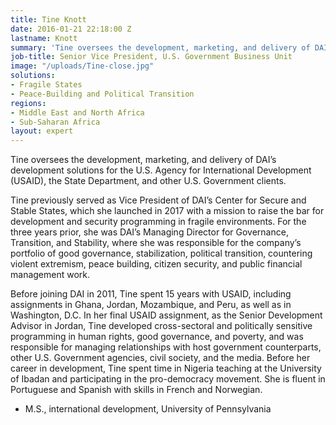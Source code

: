 ```yaml
---
title: Tine Knott
date: 2016-01-21 22:18:00 Z
lastname: Knott
summary: 'Tine oversees the development, marketing, and delivery of DAI’s development solutions for the U.S. Agency for International Development (USAID), the State Department, and other U.S. Government clients.'
job-title: Senior Vice President, U.S. Government Business Unit
image: "/uploads/Tine-close.jpg"
solutions:
- Fragile States
- Peace-Building and Political Transition
regions:
- Middle East and North Africa
- Sub-Saharan Africa
layout: expert
---
```


Tine oversees the development, marketing, and delivery of DAI’s development solutions for the U.S. Agency for International Development (USAID), the State Department, and other U.S. Government clients.
 
Tine previously served as Vice President of DAI’s Center for Secure and Stable States, which she launched in 2017 with a mission to raise the bar for development and security programming in fragile environments. For the three years prior, she was DAI’s Managing Director for Governance, Transition, and Stability, where she was responsible for the company’s portfolio of good governance, stabilization, political transition, countering violent extremism, peace building, citizen security, and public financial management work.
 
Before joining DAI in 2011, Tine spent 15 years with USAID, including assignments in Ghana, Jordan, Mozambique, and Peru, as well as in Washington, D.C. In her final USAID assignment, as the Senior Development Advisor in Jordan, Tine developed cross-sectoral and politically sensitive programming in human rights, good governance, and poverty, and was responsible for managing relationships with host government counterparts, other U.S. Government agencies, civil society, and the media.
Before her career in development, Tine spent time in Nigeria teaching at the University of Ibadan and participating in the pro-democracy movement. She is fluent in Portuguese and Spanish with skills in French and Norwegian. 

* M.S., international development, University of Pennsylvania
